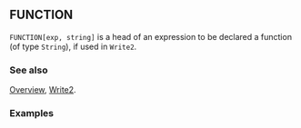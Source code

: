 ## FUNCTION

`FUNCTION[exp, string]` is a head of an expression to be declared a function (of type `String`), if used in `Write2`.

### See also

[Overview](Extra/FeynCalc.md), [Write2](Write2.md).

### Examples
